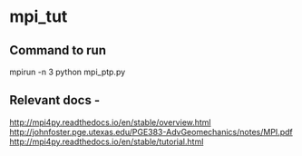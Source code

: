 # mpi_tut

## Command to run
mpirun -n 3 python mpi_ptp.py 

## Relevant docs - 
http://mpi4py.readthedocs.io/en/stable/overview.html
http://johnfoster.pge.utexas.edu/PGE383-AdvGeomechanics/notes/MPI.pdf
http://mpi4py.readthedocs.io/en/stable/tutorial.html
